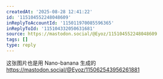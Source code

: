 ```yaml
---
createdAt: '2025-08-28 12:41:22'
id: '115104552248048609'
inReplyToAccountId: '115011970085596365'
inReplyToId: '115104332050631681'
source: https://mastodon.social/@Eyoz/115104552248048609
tags: []
type: reply
---
```


这张图片也是用 Nano-banana 生成的  
<https://mastodon.social/@Eyoz/115062543956261881>